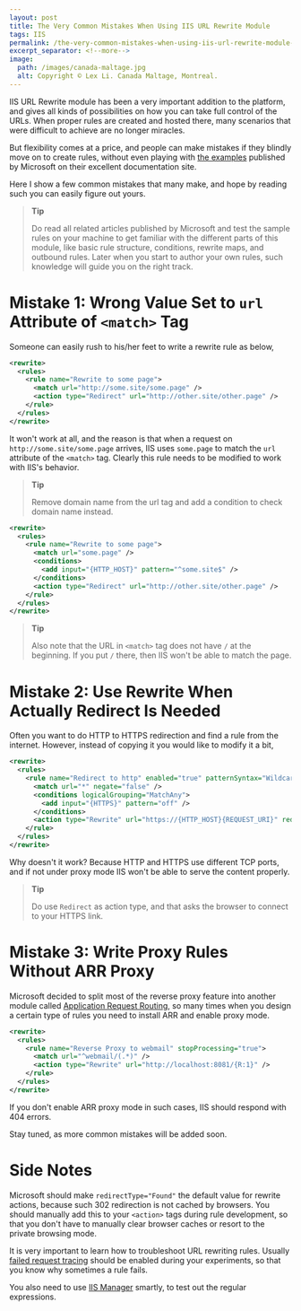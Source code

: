 ```yaml
---
layout: post
title: The Very Common Mistakes When Using IIS URL Rewrite Module
tags: IIS
permalink: /the-very-common-mistakes-when-using-iis-url-rewrite-module-a2ab7e4fee59
excerpt_separator: <!--more-->
image:
  path: /images/canada-maltage.jpg
  alt: Copyright © Lex Li. Canada Maltage, Montreal.
---
```


IIS URL Rewrite module has been a very important addition to the platform, and gives all kinds of possibilities on how you can take full control of the URLs. When proper rules are created and hosted there, many scenarios that were difficult to achieve are no longer miracles.

But flexibility comes at a price, and people can make mistakes if they blindly move on to create rules, without even playing with [the examples](https://docs.microsoft.com/iis/extensions/url-rewrite-module/creating-rewrite-rules-for-the-url-rewrite-module) published by Microsoft on their excellent documentation site.

Here I show a few common mistakes that many make, and hope by reading such you can easily figure out yours.
<!--more-->

> **Tip**
>
> Do read all related articles published by Microsoft and test the sample rules on your machine to get familiar with the different parts of this module, like basic rule structure, conditions, rewrite maps, and outbound rules. Later when you start to author your own rules, such knowledge will guide you on the right track.

# Mistake 1: Wrong Value Set to `url` Attribute of `<match>` Tag

Someone can easily rush to his/her feet to write a rewrite rule as below,

``` xml
<rewrite>
  <rules>
    <rule name="Rewrite to some page">
      <match url="http://some.site/some.page" />
      <action type="Redirect" url="http://other.site/other.page" />
    </rule>
  </rules>
</rewrite>
```

It won't work at all, and the reason is that when a request on `http://some.site/some.page` arrives, IIS uses `some.page` to match the `url` attribute of the `<match>` tag. Clearly this rule needs to be modified to work with IIS's behavior.

> **Tip**
>
> Remove domain name from the url tag and add a condition to check domain name instead.

``` xml
<rewrite>
  <rules>
    <rule name="Rewrite to some page">
      <match url="some.page" />
      <conditions>
        <add input="{HTTP_HOST}" pattern="^some.site$" />
      </conditions>
      <action type="Redirect" url="http://other.site/other.page" />
    </rule>
  </rules>
</rewrite>
```

> **Tip**
>
> Also note that the URL in `<match>` tag does not have `/` at the beginning. If you put `/` there, then IIS won't be able to match the page.

# Mistake 2: Use Rewrite When Actually Redirect Is Needed

Often you want to do HTTP to HTTPS redirection and find a rule from the internet. However, instead of copying it you would like to modify it a bit,

``` xml
<rewrite>
  <rules>
    <rule name="Redirect to http" enabled="true" patternSyntax="Wildcard" stopProcessing="true">
      <match url="*" negate="false" />
      <conditions logicalGrouping="MatchAny">
        <add input="{HTTPS}" pattern="off" />
      </conditions>
      <action type="Rewrite" url="https://{HTTP_HOST}{REQUEST_URI}" redirectType="Found" />
    </rule>
  </rules>
</rewrite>
```

Why doesn't it work? Because HTTP and HTTPS use different TCP ports, and if not under proxy mode IIS won't be able to serve the content properly.

> **Tip**
>
> Do use `Redirect` as action type, and that asks the browser to connect to your HTTPS link.

# Mistake 3: Write Proxy Rules Without ARR Proxy

Microsoft decided to split most of the reverse proxy feature into another module called [Application Request Routing](https://docs.microsoft.com/iis/extensions/url-rewrite-module/reverse-proxy-with-url-rewrite-v2-and-application-request-routing), so many times when you design a certain type of rules you need to install ARR and enable proxy mode.

``` xml
<rewrite>
  <rules>
    <rule name="Reverse Proxy to webmail" stopProcessing="true">
      <match url="^webmail/(.*)" />
      <action type="Rewrite" url="http://localhost:8081/{R:1}" />
    </rule>
  </rules>
</rewrite>
```

If you don't enable ARR proxy mode in such cases, IIS should respond with 404 errors.

Stay tuned, as more common mistakes will be added soon.

# Side Notes

Microsoft should make `redirectType="Found"` the default value for rewrite actions, because such 302 redirection is not cached by browsers. You should manually add this to your `<action>` tags during rule development, so that you don't have to manually clear browser caches or resort to the private browsing mode.

It is very important to learn how to troubleshoot URL rewriting rules. Usually [failed request tracing](https://docs.microsoft.com/iis/extensions/url-rewrite-module/using-failed-request-tracing-to-trace-rewrite-rules) should be enabled during your experiments, so that you know why sometimes a rule fails.

You also need to use [IIS Manager](https://docs.microsoft.com/iis/extensions/url-rewrite-module/testing-rewrite-rule-patterns) smartly, to test out the regular expressions.
